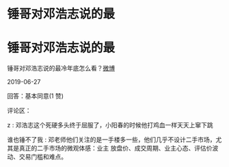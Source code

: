 # 锤哥对邓浩志说的最

# 锤哥对邓浩志说的最

锤哥对邓浩志说的最冷年底怎么看？[微博](https://media.weibo.cn/article?id=2309404386757486464096)

2019-06-27

回答：基本同意(1 赞)

评论区：

z : 邓浩志这个死硬多头终于屈服了，小阳春的时候他打鸡血一样天天上窜下跳

谁也锤不了我 : 邓老师他们关注的是一手楼多一些，他们几乎不设计二手市场，尤其是真正的二手市场的微观体感：业主 放盘价、成交周期、业主心态、评估价波动、交易门槛和难点。